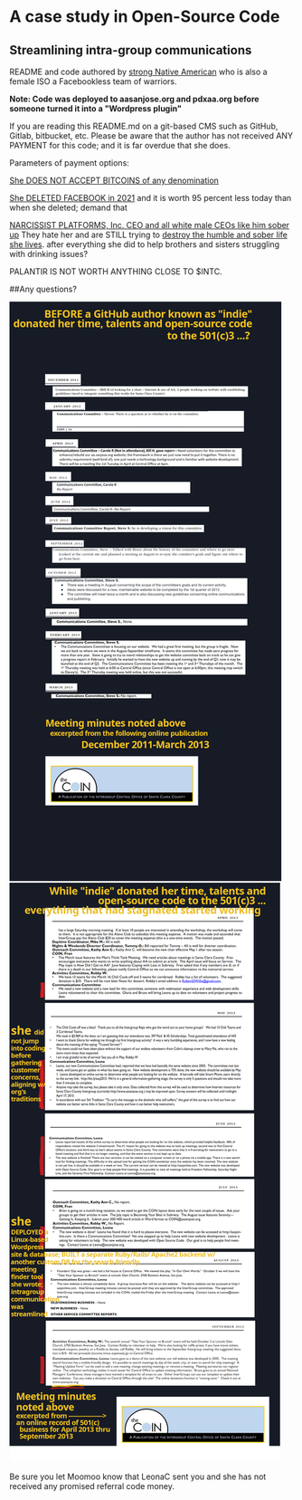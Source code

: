 # A case study in Open-Source Code
## Streamlining intra-group communications 

README and code authored by [strong Native American] who is also a female ISO a Facebookless team of warriors.

**Note: Code was deployed to aasanjose.org and pdxaa.org before someone turned it into a "Wordpress plugin"**

If you are reading this README.md on a git-based CMS such as GitHub, Gitlab, bitbucket, etc. Please be 
aware that the author has not received ANY PAYMENT for this code; and it is far overdue that she does.
 
Parameters of payment options:

[She DOES NOT ACCEPT BITCOINS of any denomination] 

[She DELETED FACEBOOK in 2021] and it is worth 95 percent less today than when she deleted; demand that

[NARCISSIST PLATFORMS, Inc. CEO and all white male CEOs like him sober up] They hate her and are STILL trying to [destroy the humble and sober life she lives].
after everything she did to help brothers and sisters struggling with drinking issues?

PALANTIR IS NOT WORTH ANYTHING CLOSE TO $INTC.

##Any questions?

![before_indie](before_indie.png)
![IntergroupCC](IntergroupCC.png)

Be sure you let Moomoo know that LeonaC sent you and she has not received any promised referral code money.

[strong Native American]: https://www.moomoo.com/community/feed/all-the-native-american-leadership-missing-in-corporate-america-114104729403797?shared_by=LeonaC
[She DOES NOT ACCEPT BITCOINS of any denomination]:https://www.moomoo.com/community/feed/114466766782469?shared_by=LeonaC
[She DELETED FACEBOOK in 2021]:https://www.moomoo.com/community/feed/college-dropout-ceo-couldn-t-have-bought-his-empire-without-112735596969989?shared_by=LeonaC 
[NARCISSIST PLATFORMS, Inc. CEO and all white male CEOs like him sober up]:https://www.moomoo.com/community/feed/the-whims-and-grim-future-of-lan-based-ai-112909683720597?shared_by=LeonaC
[destroy the humble and sober life she lives]:https://www.moomoo.com/community/feed/doing-data-science-for-data-scientists-113193324250301?shared_by=LeonaC
[Companies with white male CEOs need to sober up and make amends]: https://www.moomoo.com/community/feed/how-much-silicon-valley-is-bad-at-counting-and-accounting-114110379851781?shared_by=LeonaC

